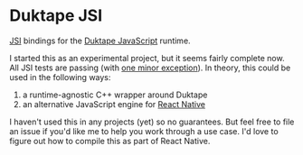 # Duktape JSI

[JSI](https://github.com/facebook/hermes/tree/main/API/jsi/jsi)
bindings for the [Duktape JavaScript](https://duktape.org) runtime.

I started this as an experimental project, but it seems fairly
complete now. All JSI tests are passing (with [one minor
exception](https://github.com/svaarala/duktape/issues/2491)). In
theory, this could be used in the following ways:

1. a runtime-agnostic C++ wrapper around Duktape
2. an alternative JavaScript engine for [React Native](https://github.com/facebook/react-native)

I haven't used this in any projects (yet) so no guarantees. But feel
free to file an issue if you'd like me to help you work through a use
case. I'd love to figure out how to compile this as part of React
Native.
